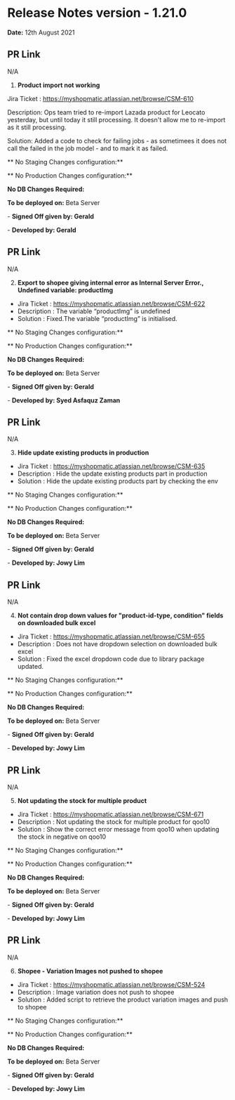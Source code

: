 # Release Notes version - 1.21.0

**Date:** 12th August 2021

## PR Link
N/A

1. **Product import not working**

Jira Ticket : https://myshopmatic.atlassian.net/browse/CSM-610

Description: Ops team tried to re-import Lazada product for Leocato yesterday, but until today it still processing. It doesn't allow me to re-import as it still processing.

Solution: Added a code to check for failing jobs - as sometimees it does not call the failed in the job model - and to mark it as failed.

** No Staging Changes configuration:**

** No Production Changes configuration:**

**No DB Changes Required:**

**To be deployed on:** Beta Server

\- **Signed Off given by: Gerald**

\- **Developed by: Gerald**

## PR Link
N/A

2. **Export to shopee giving internal error as Internal Server Error., Undefined variable: productImg**

- Jira Ticket : https://myshopmatic.atlassian.net/browse/CSM-622
- Description : The variable “productImg” is undefined
- Solution    : Fixed.The variable “productImg” is initialised.

** No Staging Changes configuration:**

** No Production Changes configuration:**

**No DB Changes Required:**

**To be deployed on:** Beta Server

\- **Signed Off given by: Gerald**

\- **Developed by: Syed Asfaquz Zaman**

## PR Link
N/A

3. **Hide update existing products in production**

- Jira Ticket : https://myshopmatic.atlassian.net/browse/CSM-635
- Description : Hide the update existing products part in production
- Solution    : Hide the update existing products part by checking the env 

** No Staging Changes configuration:**

** No Production Changes configuration:**

**No DB Changes Required:**

**To be deployed on:** Beta Server

\- **Signed Off given by: Gerald**

\- **Developed by: Jowy Lim**

## PR Link
N/A

4. **Not contain drop down values for "product-id-type, condition" fields on downloaded bulk excel**

- Jira Ticket : https://myshopmatic.atlassian.net/browse/CSM-655
- Description : Does not have dropdown selection on downloaded bulk excel
- Solution    : Fixed the excel dropdown code due to library package updated.

** No Staging Changes configuration:**

** No Production Changes configuration:**

**No DB Changes Required:**

**To be deployed on:** Beta Server

\- **Signed Off given by: Gerald**

\- **Developed by: Jowy Lim**

## PR Link
N/A

5. **Not updating the stock for multiple product**

- Jira Ticket : https://myshopmatic.atlassian.net/browse/CSM-671
- Description : Not updating the stock for multiple product for qoo10
- Solution    : Show the correct error message from qoo10 when updating the stock in negative on qoo10

** No Staging Changes configuration:**

** No Production Changes configuration:**

**No DB Changes Required:**

**To be deployed on:** Beta Server

\- **Signed Off given by: Gerald**

\- **Developed by: Jowy Lim**

## PR Link
N/A

6. **Shopee - Variation Images not pushed to shopee**

- Jira Ticket : https://myshopmatic.atlassian.net/browse/CSM-524
- Description : Image variation does not push to shopee 
- Solution    : Added script to retrieve the product variation images and push to shopee

** No Staging Changes configuration:**

** No Production Changes configuration:**

**No DB Changes Required:**

**To be deployed on:** Beta Server

\- **Signed Off given by: Gerald**

\- **Developed by: Jowy Lim**
